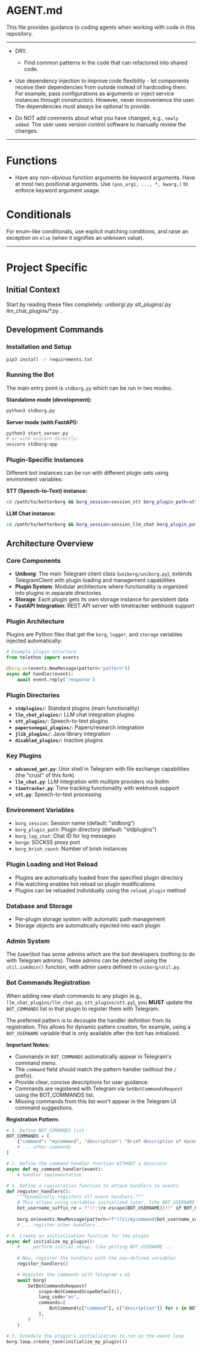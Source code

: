 # AGENT.md

This file provides guidance to coding agents when working with code in this repository.

------------------------------------------------------------------------

-   DRY.

    -   Find common patterns in the code that can refactored into shared code.

-   Use dependency injection to improve code flexibility - let components receive their dependencies from outside instead of hardcoding them. For example, pass configurations as arguments or inject service instances through constructors. However, never inconvenience the user. The dependencies must always be optional to provide.

-   Do NOT add comments about what you have changed, e.g., `newly added`. The user uses version control software to manually review the changes.

------------------------------------------------------------------------

# Functions

-   Have any non-obvious function arguments be keyword arguments. Have at most two positional arguments. Use `(pos_arg1, ..., *, kwarg,)` to enforce keyword argument usage.

# Conditionals

For enum-like conditionals, use explicit matching conditions, and raise an exception on `else` (when it signifies an unknown value).

------------------------------------------------------------------------

# Project Specific

## Initial Context

Start by reading these files completely: uniborg/*.py stt_plugins/*.py llm_chat_plugins/*.py .

## Development Commands

### Installation and Setup
```bash
pip3 install -r requirements.txt
```

### Running the Bot
The main entry point is `stdborg.py` which can be run in two modes:

**Standalone mode (development):**
```bash
python3 stdborg.py
```

**Server mode (with FastAPI):**
```bash
python3 start_server.py
# or with uvicorn directly:
uvicorn stdborg:app
```

### Plugin-Specific Instances
Different bot instances can be run with different plugin sets using environment variables:

**STT (Speech-to-Text) instance:**
```bash
cd /path/to/betterborg && borg_session=session_stt borg_plugin_path=stt_plugins borg_brish_count=1 python3 stdborg.py
```

**LLM Chat instance:**
```bash
cd /path/to/betterborg && borg_session=session_llm_chat borg_plugin_path=llm_chat_plugins borg_brish_count=1 python3 stdborg.py
```

## Architecture Overview

### Core Components
- **Uniborg**: The main Telegram client class (`uniborg/uniborg.py`), extends TelegramClient with plugin loading and management capabilities
- **Plugin System**: Modular architecture where functionality is organized into plugins in separate directories
- **Storage**: Each plugin gets its own storage instance for persistent data
- **FastAPI Integration**: REST API server with timetracker webhook support

### Plugin Architecture
Plugins are Python files that get the `borg`, `logger`, and `storage` variables injected automatically:

```python
# Example plugin structure
from telethon import events

@borg.on(events.NewMessage(pattern='pattern'))
async def handler(event):
    await event.reply('response')
```

### Plugin Directories
- **`stdplugins/`**: Standard plugins (main functionality)
- **`llm_chat_plugins/`**: LLM chat integration plugins
- **`stt_plugins/`**: Speech-to-text plugins  
- **`papersonegai_plugins/`**: Papers/research integration
- **`jlib_plugins/`**: Java library integration
- **`disabled_plugins/`**: Inactive plugins

### Key Plugins
- **`advanced_get.py`**: Unix shell in Telegram with file exchange capabilities (the "crust" of this fork)
- **`llm_chat.py`**: LLM integration with multiple providers via litellm
- **`timetracker.py`**: Time tracking functionality with webhook support
- **`stt.py`**: Speech-to-text processing

### Environment Variables
- `borg_session`: Session name (default: "stdborg")
- `borg_plugin_path`: Plugin directory (default: "stdplugins") 
- `borg_log_chat`: Chat ID for log messages
- `borgp`: SOCKS5 proxy port
- `borg_brish_count`: Number of brish instances

### Plugin Loading and Hot Reload
- Plugins are automatically loaded from the specified plugin directory
- File watching enables hot reload on plugin modifications
- Plugins can be reloaded individually using the `reload_plugin` method

### Database and Storage
- Per-plugin storage system with automatic path management
- Storage objects are automatically injected into each plugin

### Admin System
The (user)bot has some admins which are the bot developers (nothing to do with Telegram admins). These admins can be detected using the `util.isAdmin()` function, with admin users defined in `uniborg/util.py`.

### Bot Commands Registration
When adding new slash commands to any plugin (e.g., `llm_chat_plugins/llm_chat.py`, `stt_plugins/stt.py`), you **MUST** update the `BOT_COMMANDS` list in that plugin to register them with Telegram.

The preferred pattern is to decouple the handler definition from its registration. This allows for dynamic pattern creation, for example, using a `BOT_USERNAME` variable that is only available after the bot has initialized.

**Important Notes:**
- Commands in `BOT_COMMANDS` automatically appear in Telegram's command menu.
- The `command` field should match the pattern handler (without the `/` prefix).
- Provide clear, concise descriptions for user guidance.
- Commands are registered with Telegram via `SetBotCommandsRequest` using the BOT_COMMANDS list.
- Missing commands from this list won't appear in the Telegram UI command suggestions.

**Registration Pattern:**
```python
# 1. Define BOT_COMMANDS list
BOT_COMMANDS = [
    {"command": "mycommand", "description": "Brief description of mycommand"},
    # ... other commands
]

# 2. Define the command handler function WITHOUT a decorator
async def my_command_handler(event):
    # handler implementation

# 3. Define a registration function to attach handlers to events
def register_handlers():
    """Dynamically registers all event handlers."""
    # This allows using variables initialized later, like BOT_USERNAME
    bot_username_suffix_re = f"(?:{re.escape(BOT_USERNAME)})?" if BOT_USERNAME else ""
    
    borg.on(events.NewMessage(pattern=rf"(?i)/mycommand{bot_username_suffix_re}"))(my_command_handler)
    # ... register other handlers ...

# 4. Create an initialization function for the plugin
async def initialize_my_plugin():
    # ... perform initial setup, like getting BOT_USERNAME ...
    
    # Now, register the handlers with the now-defined variables
    register_handlers()

    # Register the commands with Telegram's UI
    await borg(
        SetBotCommandsRequest(
            scope=BotCommandScopeDefault(),
            lang_code="en",
            commands=[
                BotCommand(c["command"], c["description"]) for c in BOT_COMMANDS
            ],
        )
    )

# 5. Schedule the plugin's initialization to run on the event loop
borg.loop.create_task(initialize_my_plugin())
```
